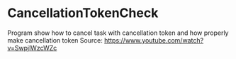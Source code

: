 # CancellationTokenCheck
Program show how to cancel task with cancellation token and how properly make cancellation token
Source: https://www.youtube.com/watch?v=SwpjlWzcWZc
